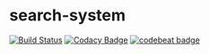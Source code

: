 # search-system
[![Build Status](https://travis-ci.org/matkovd/search-system.svg?branch=master)](https://travis-ci.org/matkovd/search-system)
[![Codacy Badge](https://api.codacy.com/project/badge/Grade/36782cd20b7b4baab023a7aaf58f3054)](https://www.codacy.com/app/daniil-matkov/search-system?utm_source=github.com&amp;utm_medium=referral&amp;utm_content=matkovd/search-system&amp;utm_campaign=Badge_Grade)
[![codebeat badge](https://codebeat.co/badges/eb935d4c-0371-4fd4-b284-ec69f20cac9b)](https://codebeat.co/projects/github-com-matkovd-search-system)
 

